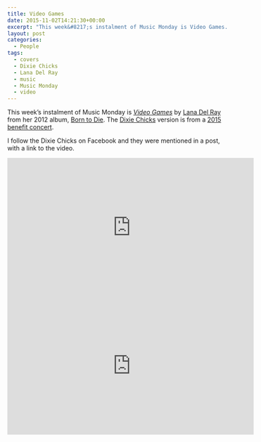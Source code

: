 ```yaml
---
title: Video Games
date: 2015-11-02T14:21:30+00:00
excerpt: "This week&#8217;s instalment of Music Monday is Video Games. The 2012 Lana Del Ray original and a 2015 cover by the Dixie Chicks."
layout: post
categories:
  - People
tags:
  - covers
  - Dixie Chicks
  - Lana Del Ray
  - music
  - Music Monday
  - video
---
```

This week&#8217;s instalment of Music Monday is [_Video Games_](https://en.wikipedia.org/wiki/Video_Games_(song)) by [Lana Del Ray](http://lanadelrey.com/) from her 2012 album, [Born to Die](https://en.wikipedia.org/wiki/Born_to_Die_(Lana_Del_Rey_album)). The [Dixie Chicks](http://www.dixiechicks.com/) version is from a [2015 benefit concert](https://www.bridgeschool.org/concert/).

I follow the Dixie Chicks on Facebook and they were mentioned in a post, with a link to the video.

<div class="video-container">
	<iframe width="560" height="315" src="https://www.youtube.com/embed/cE6wxDqdOV0" frameborder="0" allowfullscreen></iframe>
</div>

<div class="video-container">
	<iframe width="560" height="315" src="https://www.youtube.com/embed/MvqgJqfIRQs" frameborder="0" allowfullscreen></iframe>
</div>
